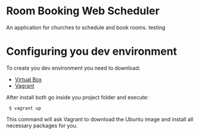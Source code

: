 Room Booking Web Scheduler
============

An application for churches to schedule and book rooms.
testing

Configuring you dev environment
===============================

To create you dev environment you need to download:
 * [Virtual Box](https://www.virtualbox.org/)
 * [Vagrant](http://www.vagrantup.com/)

After install both go inside you project folder and execute:

<code> $ vagrant up</code>

This command will ask Vagrant to download the Ubuntu image and install all necessary packages for you.